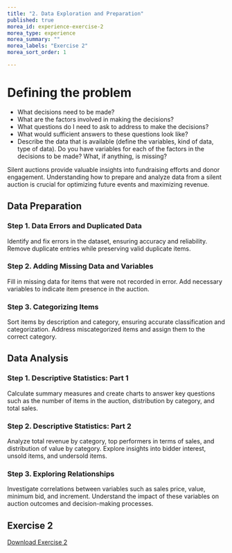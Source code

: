 ```yaml
---
title: "2. Data Exploration and Preparation"
published: true  
morea_id: experience-exercise-2 
morea_type: experience  
morea_summary: ""  
morea_labels: "Exercise 2"
morea_sort_order: 1  

---  
```

# Defining the problem
* What decisions need to be made?
* What are the factors involved in making the decisions?
* What questions do I need to ask to address to make the decisions?
* What would sufficient answers to these questions look like?
* Describe the data that is available (define the variables, kind of data, type of data). Do you have variables for each of the factors in the decisions to be made? What, if anything, is missing?

Silent auctions provide valuable insights into fundraising efforts and donor engagement. Understanding how to prepare and analyze data from a silent auction is crucial for optimizing future events and maximizing revenue.

## Data Preparation
### Step 1. Data Errors and Duplicated Data
Identify and fix errors in the dataset, ensuring accuracy and reliability. Remove duplicate entries while preserving valid duplicate items.
### Step 2. Adding Missing Data and Variables
Fill in missing data for items that were not recorded in error. Add necessary variables to indicate item presence in the auction.
### Step 3. Categorizing Items
Sort items by description and category, ensuring accurate classification and categorization. Address miscategorized items and assign them to the correct category.
## Data Analysis
### Step 1. Descriptive Statistics: Part 1
Calculate summary measures and create charts to answer key questions such as the number of items in the auction, distribution by category, and total sales.
### Step 2. Descriptive Statistics: Part 2
Analyze total revenue by category, top performers in terms of sales, and distribution of value by category. Explore insights into bidder interest, unsold items, and undersold items.
### Step 3. Exploring Relationships
Investigate correlations between variables such as sales price, value, minimum bid, and increment. Understand the impact of these variables on auction outcomes and decision-making processes.

## Exercise 2
[Download Exercise 2](docs/ymca_exercise_2.docx)